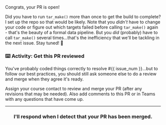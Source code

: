 Congrats, your PR is open! 

Did you have to run `tar_make()` more than once to get the build to complete? I set up the repo so that would be likely. Note that you *didn't* have to change your code or figure out which targets failed before calling `tar_make()` again - that's the beauty of a formal data pipeline. But you *did* (probably) have to call `tar_make()` several times...that's the inefficiency that we'll be tackling in the next issue. Stay tuned! :popcorn:

### :keyboard: Activity: Get this PR reviewed

You've probably coded things correctly to resolve #{{ issue_num }}...but to follow our best practices, you should still ask someone else to do a review and merge when they agree it's ready.

Assign your course contact to review and merge your PR (after any revisions that may be needed). Also add comments to this PR or in Teams with any questions that have come up.

<hr><h3 align="center">I'll respond when I detect that your PR has been merged.</h3>
